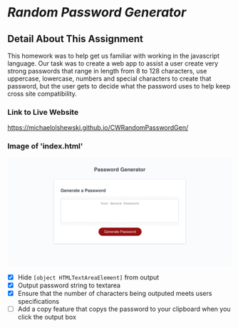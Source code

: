 # __*Random Password Generator*__

## __Detail About This Assignment__
This homework was to help get us familiar with working in the javascript language. Our task was to create a web app to assist a user create very strong passwords that range in length from 8 to 128 characters, use uppercase, lowercase, numbers and special characters to create that password, but the user gets to decide what the password uses to help keep cross site compatibility.

### __Link to Live Website__
https://michaelolshewski.github.io/CWRandomPasswordGen/

### __Image of 'index.html'__
![index.html](/Assets/indexImage.png)

- [x] Hide `[object HTMLTextAreaElement]` from output
- [x] Output password string to textarea
- [x] Ensure that the number of characters being outputed meets users specifications
- [ ] Add a copy feature that copys the password to your clipboard when you click the output box
